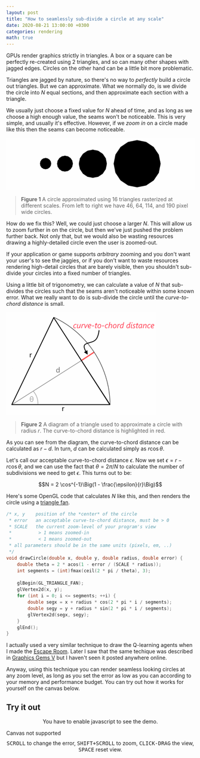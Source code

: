 ```yaml
---
layout: post
title: "How to seamlessly sub-divide a circle at any scale"
date: 2020-08-21 13:00:00 +0300
categories: rendering
math: true
---
```


GPUs render graphics strictly in triangles. A box or a square can be perfectly re-created using 2 triangles, and so can many other shapes with jagged edges. Circles on the other hand can be a little bit more problematic.

Triangles are jagged by nature, so there's no way to _perfectly_ build a circle out triangles. But we can approximate. What we normally do, is we divide the circle into $N$ equal sections, and then approximate each section with a triangle.

We usually just choose a fixed value for $N$ ahead of time, and as long as we choose a high enough value, the seams won't be noticeable. This is very simple, and usually it's effective. However, if we _zoom in_ on a circle made like this then the seams can become noticeable.

![Figure 1](../assets/circles/circles.png#center)

> **Figure 1** A circle approximated using 16 triangles rasterized at different scales. From left to right we have 46, 64, 114, and 190 pixel wide circles.

How do we fix this? Well, we could just choose a larger $N$. This will allow us to zoom further in on the circle, but then we've just pushed the problem further back. Not only that, but we would also be wasting resources drawing a highly-detailed circle even the user is zoomed-out.

If your application or game supports _arbitrary_ zooming and you don't want your user's to see the jaggies, or if you don't want to waste resources rendering high-detail circles that are barely visible, then you shouldn't sub-divide your circles into a fixed number of triangles.

Using a little bit of trigonometry, we can calculate a value of $N$ that sub-divides the circles such that the seams aren't noticeable within some known error. What we really want to do is sub-divide the circle until the _curve-to-chord distance_ is small.

![Figure 2](../assets/circles/curve-to-chord.png#center)

> **Figure 2** A diagram of a triangle used to approximate a circle with radius $r$. The curve-to-chord distance is highlighted in red.

As you can see from the diagram, the curve-to-chord distance can be calculated as $r - d$. In turn, $d$ can be calculated simply as $r \cos\theta$. 

Let's call our acceptable curve-to-chord distance $\epsilon$. Now we set $\epsilon = r - r \cos\theta$, and we can use the fact that $\theta = 2\pi / N$ to calculate the number of subdivisions we need to get $\epsilon$. This turns out to be:

$$N = 2 \cos^{-1}\Big(1 - \frac{\epsilon}{r}\Big)$$

Here's some OpenGL code that calculates $N$ like this, and then renders the circle using a [triangle fan](https://en.wikipedia.org/wiki/Triangle_fan).

```c
/* x, y    position of the *center* of the circle
 * error   an acceptable curve-to-chord distance, must be > 0 
 * SCALE   the current zoom-level of your program's view
 *          > 1 means zoomed-in
 *          < 1 means zoomed-out 
 * all parameters should be in the same units (pixels, em, ..) 
 */ 
void drawCircle(double x, double y, double radius, double error) {
    double theta = 2 * acos(1 - error / (SCALE * radius));
    int segments = (int)fmax(ceil(2 * pi / theta), 3);

    glBegin(GL_TRIANGLE_FAN);
    glVertex2d(x, y);
    for (int i = 0; i <= segments; ++i) {
        double segx = x + radius * cos(2 * pi * i / segments);
        double segy = y + radius * sin(2 * pi * i / segments);
        glVertex2d(segx, segy);
    }
    glEnd();
}
```

I actually used a very similar technique to draw the Q-learning agents when I made the [Escape Room](https://github.com/blat-blatnik/Escape-Room). Later I saw that the same techique was described in [Graphics Gems V](http://index-of.co.uk/Game-Development/Programming/Graphics%20Gems%205.pdf#page=178) but I haven't seen it posted anywhere online.

Anyway, using this technique you can render seamless looking circles at any zoom level, as long as you set the error as low as you can according to your memory and performance budget. You can try out how it works for yourself on the canvas below.

## Try it out

<noscript>
  <p style="text-align:center;">
    You have to enable javascript to see the demo.
  </p>
</noscript>
<canvas id="canvas" tabindex="-1">Canvas not supported</canvas>

<script type="text/javascript">
var canvas = document.getElementById("canvas");
var ctx = canvas.getContext("2d", { alpha: false });
var rect = canvas.getBoundingClientRect();
canvas.setAttribute("width", rect.width);
canvas.setAttribute("height", rect.height);
var width = canvas.width;
var height = canvas.height;
var fill = true;
var scale = 1;
var translateX = 0;
var translateY = 0;
var translating = false;
var mouseX = 0;
var mouseY = 0;
var error = 0.5;
var maxSegments = 2000;

ctx.font = "400 18px Arial";
ctx.textAlign = "center";

function reset() {
	scale = 1;
	translateX = 0;
	translateY = 0;
	error = 0.5;
	window.requestAnimationFrame(render);
}

function drawTriangle(x1, y1, x2, y2, x3, y3) {
	ctx.beginPath();
	ctx.moveTo(x1, y1);
	ctx.lineTo(x2, y2);
	ctx.lineTo(x3, y3);
	ctx.closePath();
	ctx.stroke();
	if (fill) ctx.fill();
}

function drawCircle(x, y, r, error) {
	error = Math.min(error, scale * r);
	var theta = 2 * Math.acos(1 - error / (scale * r));
	var segments = Math.min(maxSegments, Math.max(3, Math.ceil(2 * Math.PI / theta)));
	for (var i = 1; i <= segments; ++i) {
		var x1 = x + r * Math.cos(2 * Math.PI * (i - 1) / segments);
		var y1 = y + r * Math.sin(2 * Math.PI * (i - 1) / segments);
		var x2 = x + r * Math.cos(2 * Math.PI * i / segments);
		var y2 = y + r * Math.sin(2 * Math.PI * i / segments);
		drawTriangle(x, y, x1, y1, x2, y2);
	}
	return segments;
}

function render() {
	width = canvas.width;
	height = canvas.height;
	ctx.globalCompositeOperation = "source-over";
	ctx.lineWidth = 1 / scale;
	ctx.fillStyle = "white";
	ctx.fillRect(0, 0, width, height);
	ctx.save();
	ctx.translate(translateX, translateY);
	ctx.scale(scale, scale);
	fill = true;
	ctx.fillStyle = "black";
	drawCircle(1 * width / 3, height / 2, width / 12, error);
	
	fill = false;
	ctx.strokeStyle = "black";
	var segments = drawCircle(2 * width / 3, height / 2, width / 12, error);
	ctx.restore();
	
	ctx.fillStyle = "#444444";
	ctx.fillText("error: " + error.toFixed(3) + "px", width / 2, 32);
	if (segments === maxSegments)
		ctx.fillText(segments + " segments (max)", width / 2, 64);
	else
		ctx.fillText(segments + " segments", width / 2, 64);
}

canvas.addEventListener('wheel', function (event) {
	event.preventDefault();
	var modifierDown = event.getModifierState("Alt") || 
		event.getModifierState("AltGraph") || 
		event.getModifierState("Control") ||
		event.getModifierState("Meta") ||
		event.getModifierState("Shift");
	if (modifierDown) {
		var oldScale = scale;
		if (event.deltaY < 0)
			scale *= 1.1;
		else
			scale /= 1.1;
		var x = event.offsetX;
		var y = event.offsetY;
		var sx = (x - translateX) / oldScale;
		var sy = (y - translateY) / oldScale;
		translateX -= (scale - oldScale) * sx;
		translateY -= (scale - oldScale) * sy;
	} else {
		var delta = 0.025;
		if (error >= 0.5)
			delta = 0.05;
		if (error >= 1)
			delta = 0.10;
		if (error >= 5)
			delta = 0.25;
		if (error >= 10)
			delta = 0.5;
		if (event.deltaY < 0)
			error += delta;
		else
			error -= delta;
		error = Math.max(error, 0.025);
	}
	window.requestAnimationFrame(render);
});

canvas.addEventListener('mousedown', function (event) {
	mouseX = event.screenX;
	mouseY = event.screenY;
	translating = true;
});

window.addEventListener('mouseup', function (event) {
	translating = false;
});

window.addEventListener('mousemove', function (event) {
	if (translating) {
		translateX += event.screenX - mouseX;
		translateY += event.screenY - mouseY;
		mouseX = event.screenX;
		mouseY = event.screenY;
		window.requestAnimationFrame(render);
	}
});

canvas.addEventListener('keydown', function (event) {
	if (event.keyCode == 32) // space
		reset();
});

reset();
</script>

<p style="text-align:center; margin-top:10px;">
  <kbd>SCROLL</kbd> to change the error, <kbd>SHIFT+SCROLL</kbd> to zoom, <kbd>CLICK-DRAG</kbd> the view, <kbd>SPACE</kbd> reset view.
<p>
